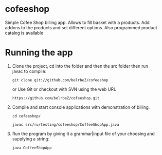 # cofeeshop
Simple Cofee Shop billing app.
Allows to fill basket with a products.
Add addons to the products and set different options.
Also programmed product catalog is available

# Running the app

1. Clone the project, cd into the folder and then the src folder then run javac
   to compile:
   
    `git clone git://github.com/belrbeZ/cofeeshop`
   
    or Use Git or checkout with SVN using the web URL 
    
    `https://github.com/belrbeZ/cofeeshop.git`
    
2. Compile and start console applications with demonstration of billing.

    `cd cofeeshop/` 
    
    `javac src/ru/testing/cofeeshop/CoffeeShopApp.java`
        
3. Run the program by giving it a grammar|input file of your choosing and supplying
   a string:
   
   `java CoffeeShopApp`
    